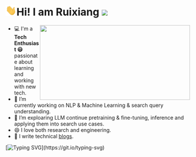 <h1> <img src="https://raw.githubusercontent.com/ABSphreak/ABSphreak/master/gifs/Hi.gif" width="30px">Hi! I am Ruixiang <img src="https://emojis.slackmojis.com/emojis/images/1531849430/4246/blob-sunglasses.gif?1531849430" width="30px">
</h1>

<img width="410" height="205" src="https://media.giphy.com/media/40DRc0W00UbgQ/giphy.gif" align=right>


- 💻 I'm a **Tech Enthusiast 😃** passionate about learning and working with new tech.
- 🌱 I’m currently working on NLP & Machine Learning & search query understanding.
- 🔭 I’m exploaring LLM continue pretraining & fine-tuning, inference and applying them into search use cases.
- 😄 I love both research and engineering.
- 📝 I write technical [blogs](https://ichbinhandsome.github.io/).

[![Typing SVG](https://readme-typing-svg.demolab.com?font=Fira+Code&weight=500&size=18&pause=1000&color=40CBFB&multiline=true&random=false&width=443&lines=from+model+import+Model;Model.train();Epoch+10++%5B%3D%3D%3D%3D%3D%3D%3D%3D%3D%3D%3D%3D%3D%3D%3D%3D%3D%3D%3D%3D%3D%3D%3D%5D;Done!)](https://git.io/typing-svg)

<!--
**ichbinhandsome/ichbinhandsome** is a ✨ _special_ ✨ repository because its `README.md` (this file) appears on your GitHub profile.

Here are some ideas to get you started:

- 🔭 I’m currently working on ...
- 🌱 I’m currently learning ...
- 👯 I’m looking to collaborate on ...
- 🤔 I’m looking for help with ...
- 💬 Ask me about ...
- 📫 How to reach me: ...
- 😄 Pronouns: ...
- ⚡ Fun fact: ...
-->
